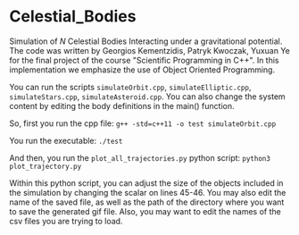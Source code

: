 # Celestial_Bodies
Simulation of $N$ Celestial Bodies Interacting under a gravitational potential. The code was written by Georgios Kementzidis, Patryk Kwoczak, Yuxuan Ye for the final project of the course "Scientific Programming in C++". In this implementation we emphasize the use of Object Oriented Programming.

You can run the scripts `simulateOrbit.cpp`, `simulateElliptic.cpp`, `simulateStars.cpp`, `simulateAsteroid.cpp`. You can also change the system content by editing the body definitions in the main() function.

So, first you run the cpp file:
`g++ -std=c++11 -o test simulateOrbit.cpp`

You run the executable:
`./test`

And then, you run the `plot_all_trajectories.py` python script:
`python3 plot_trajectory.py`

Within this python script, you can adjust the size of the objects included in the simulation by changing the scalar on lines 45-46. You may also edit the name of the saved file, as well as the path of the directory where you want to save the generated gif file. Also, you may want to edit the names of the csv files you are trying to load.